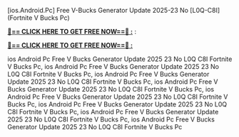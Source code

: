 [ios.Android.Pc] Free V-Bucks Generator Update 2025-23 No [L0Q-C8I] (Fortnite V Bucks Pc)

**[🔴== CLICK HERE TO GET FREE NOW==🔴 :](https://oercommons.s3.amazonaws.com/media/courseware/relatedresource/file/all-zit.html)**
:

**[🔴== CLICK HERE TO GET FREE NOW==🔴 :](https://oercommons.s3.amazonaws.com/media/courseware/relatedresource/file/gift-zit.html)**

 ios Android Pc Free V Bucks Generator Update 2025 23 No L0Q C8I Fortnite V Bucks Pc, ios Android Pc Free V Bucks Generator Update 2025 23 No L0Q C8I Fortnite V Bucks Pc, ios Android Pc Free V Bucks Generator Update 2025 23 No L0Q C8I Fortnite V Bucks Pc, ios Android Pc Free V Bucks Generator Update 2025 23 No L0Q C8I Fortnite V Bucks Pc, ios Android Pc Free V Bucks Generator Update 2025 23 No L0Q C8I Fortnite V Bucks Pc, ios Android Pc Free V Bucks Generator Update 2025 23 No L0Q C8I Fortnite V Bucks Pc, ios Android Pc Free V Bucks Generator Update 2025 23 No L0Q C8I Fortnite V Bucks Pc, ios Android Pc Free V Bucks Generator Update 2025 23 No L0Q C8I Fortnite V Bucks Pc

